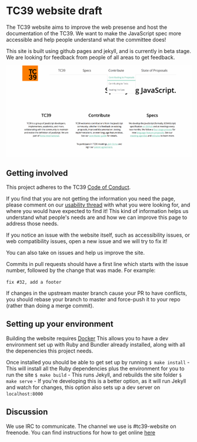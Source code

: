 # TC39 website draft

The TC39 website aims to improve the web presense and host the documentation of the TC39. We want to
make the JavaScript spec more accessible and help people understand what the committee does!

This site is built using github pages and jekyll, and is currently in beta stage. We are looking for
feedback from people of all areas to get feedback.

![website-screenshot](./screenshot.png)

## Getting involved

This project adheres to the TC39 [Code of Conduct](https://tc39.github.io/code-of-conduct/).

If you find that you are not getting the information you need the page, please comment on our
[usability thread](https://github.com/tc39/tc39-web-draft/issues/41) with
what you were looking for, and where you would have expected to find it! This kind of information
helps us understand what people's needs are and how we can improve this page to address those needs.

If you notice an issue with the website itself, such as accessibility issues, or web compatibility
issues, open a new issue and we will try to fix it!

You can also take on issues and help us improve the site.

Commits in pull requests should have a first line which starts with the issue number, followed by
the change that was made. For example:

`fix #32, add a footer`

If changes in the upstream master branch cause your PR to have conflicts, you should
rebase your branch to master and force-push it to your repo (rather than doing a
merge commit).

## Setting up your environment
Building the website requires [Docker](https://docs.docker.com/install/) This allows you to have a dev environment set up with Ruby and Bundler already installed, along with all the depenencies this project needs.

Once installed you should be able to get set up by running
`$ make install` - This will install all the Ruby dependencies plus the environment for you to run the site
`$ make build` - This runs Jekyll, and rebuilds the site folder
`$ make serve` - If you're developing this is a better option, as it will run Jekyll and watch for changes, this option also sets up a dev server on `localhost:8000`

## Discussion

We use IRC to communicate. The channel we use is #tc39-website on freenode. You can find
instructions for how to get online [here](https://freenode.net/kb/answer/chat)
